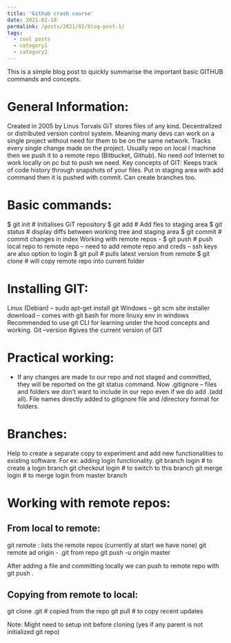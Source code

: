 ```yaml
---
title: 'Github crash course'
date: 2021-02-18
permalink: /posts/2021/02/blog-post-1/
tags:
  - cool posts
  - category1
  - category2
---
```


This is a simple blog post to quickly summarise the important basic GITHUB commands and concepts.
 

General Information:
======

Created in 2005 by Linus Torvals
GiT stores files of any kind. 
Decentralized or distributed version control system. Meaning many devs can work on a single project without need for them to be on the same network. Tracks every single change made on the project. Usually repo on local l machine then we push it to a remote repo (Bitbucket, Github).  No need oof Internet to work locally on pc but to push we need. 
Key concepts of GIT:
Keeps track of code history through snapshots of your files. Put in staging area with add command then it is pushed with commit. Can create branches too.

Basic commands:
======

$ git init  # Initialises GiT repository
$ git add <file> # Add fles to staging area
$ git status # display diffs between working tree and staging area
$ git commit # commit changes in index
Working with remote repos -
$ git push # push local repo to remote repo – need to add remote repo and creds – ssh keys are also option to login
$ git pull # pulls latest version from remote
$ git clone # will copy remote repo into current folder

Installing GIT:
======

Linux (Debian) – sudo apt-get install git
Windows – git scm site installer download – comes with git bash for more  linuxy env in windows
Recommended to use git CLI for learning under the hood concepts and working.
Git –version   #gives the current version of GIT

Practical working:
======

- If any changes are made to our repo and not staged and committed, they will be reported on the git status command.
Now .gitignore – files and folders we don’t want to include in our repo even if we do add .(add all).
File names directly added to gitignore file and  /directory format for folders.

Branches:
======

Help to create a separate copy to experiment and add new functionalities to existing software. For ex: adding login functionality.
git branch login # to create a login branch
git checkout login # to switch to this branch
git merge login # to merge login from master branch

Working with remote repos:
======

From local to remote:
------

git remote : lists the remote repos (currently at start we have none)
git remote ad origin - .git from repo
git push -u origin master

After adding a file and committing locally we can push to remote repo with git push .

Copying from remote to local:
------

git clone .git # copied from the repo
git pull # to copy recent updates

Note: Might need to setup init before cloning (yes if any parent is not initialized git repo)
